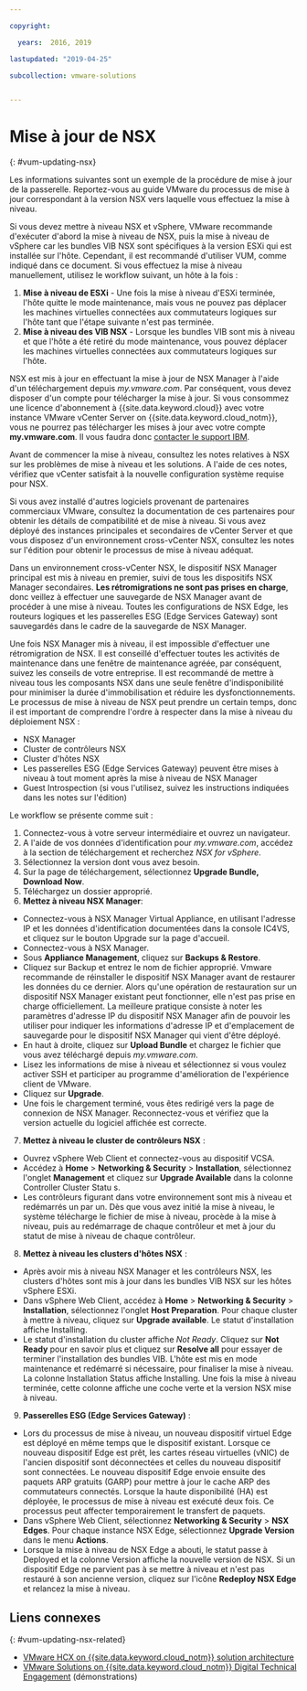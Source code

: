 ```yaml
---

copyright:

  years:  2016, 2019

lastupdated: "2019-04-25"

subcollection: vmware-solutions


---
```


# Mise à jour de NSX
{: #vum-updating-nsx}

Les informations suivantes sont un exemple de la procédure de mise à jour de la passerelle. Reportez-vous au guide VMware du processus de mise à jour correspondant à la version NSX vers laquelle vous effectuez la mise à niveau.

Si vous devez mettre à niveau NSX et vSphere, VMware recommande d'exécuter d'abord la mise à niveau de NSX, puis la mise à niveau de vSphere car les bundles VIB NSX sont spécifiques à la version ESXi qui est installée sur l'hôte. Cependant, il est recommandé d'utiliser VUM, comme indiqué dans ce document. Si vous effectuez la mise à niveau manuellement, utilisez le workflow suivant, un hôte à la fois :

1. **Mise à niveau de ESXi** - Une fois la mise à niveau d'ESXi terminée, l'hôte quitte le mode maintenance, mais vous ne pouvez pas déplacer les machines virtuelles connectées aux commutateurs logiques sur l'hôte tant que l'étape suivante n'est pas terminée.
2. **Mise à niveau des VIB NSX** - Lorsque les bundles VIB sont mis à niveau et que l'hôte a été retiré du mode maintenance, vous pouvez déplacer les machines virtuelles connectées aux commutateurs logiques sur l'hôte.

NSX est mis à jour en effectuant la mise à jour de NSX Manager à l'aide d'un téléchargement depuis _my.vmware.com_. Par conséquent, vous devez disposer d'un compte pour télécharger la mise à jour. Si vous consommez une licence d'abonnement à {{site.data.keyword.cloud}} avec votre instance VMware vCenter Server on {{site.data.keyword.cloud_notm}}, vous ne pourrez pas télécharger les mises à jour avec votre compte **my.vmware.com**. Il vous faudra donc [contacter le support IBM](/docs/services/vmwaresolutions/vmonic?topic=vmware-solutions-trbl_support).

Avant de commencer la mise à niveau, consultez les notes relatives à NSX sur les problèmes de mise à niveau et les solutions. A l'aide de ces notes, vérifiez que vCenter satisfait à la nouvelle configuration système requise pour NSX.

Si vous avez installé d'autres logiciels provenant de partenaires commerciaux VMware, consultez la documentation de ces partenaires pour obtenir les détails de compatibilité et de mise à niveau. Si vous avez déployé des instances principales et secondaires de vCenter Server et que vous disposez d'un environnement cross-vCenter NSX, consultez les notes sur l'édition pour obtenir le processus de mise à niveau adéquat.

Dans un environnement cross-vCenter NSX, le dispositif NSX Manager principal est mis à niveau en premier, suivi de tous les dispositifs NSX Manager secondaires.
**Les rétromigrations ne sont pas prises en charge**, donc veillez à effectuer une sauvegarde de NSX Manager avant de procéder à une mise à niveau. Toutes les configurations de NSX Edge, les routeurs logiques et les passerelles ESG (Edge Services Gateway) sont sauvegardés dans le cadre de la sauvegarde de NSX Manager.

Une fois NSX Manager mis à niveau, il est impossible d'effectuer une rétromigration de NSX. Il est conseillé d'effectuer toutes les activités de maintenance dans une fenêtre de maintenance agréée, par conséquent, suivez les conseils de votre entreprise. Il est recommandé de mettre à niveau tous les composants NSX dans une seule fenêtre d'indisponibilité pour minimiser la durée d'immobilisation et réduire les dysfonctionnements. Le processus de mise à niveau de NSX peut prendre un certain temps, donc il est important de comprendre l'ordre à respecter dans la mise à niveau du déploiement NSX :
* NSX Manager
* Cluster de contrôleurs NSX
* Cluster d'hôtes NSX
* Les passerelles ESG (Edge Services Gateway) peuvent être mises à niveau à tout moment après la mise à niveau de NSX Manager
* Guest Introspection (si vous l'utilisez, suivez les instructions indiquées dans les notes sur l'édition)

Le workflow se présente comme suit :
1. Connectez-vous à votre serveur intermédiaire et ouvrez un navigateur.
2. A l'aide de vos données d'identification pour _my.vmware.com_, accédez à la section de téléchargement et recherchez _NSX for vSphere_.
3. Sélectionnez la version dont vous avez besoin.
4. Sur la page de téléchargement, sélectionnez **Upgrade Bundle, Download Now**.
5. Téléchargez un dossier approprié.
6. **Mettez à niveau NSX Manager**:
  - Connectez-vous à NSX Manager Virtual Appliance, en utilisant l'adresse IP et les données d'identification documentées dans la console IC4VS, et cliquez sur le bouton Upgrade sur la page d'accueil.
  - Connectez-vous à NSX Manager.
  - Sous **Appliance Management**, cliquez sur **Backups & Restore**.
  - Cliquez sur Backup et entrez le nom de fichier approprié. Vmware recommande de réinstaller le dispositif NSX Manager avant de restaurer les données du ce dernier. Alors qu'une opération de restauration sur un dispositif NSX Manager existant peut fonctionner, elle n'est pas prise en charge officiellement. La meilleure pratique consiste à noter les paramètres d'adresse IP du dispositif NSX Manager afin de pouvoir les utiliser pour indiquer les informations d'adresse IP et d'emplacement de sauvegarde pour le dispositif NSX Manager qui vient d'être déployé.
  - En haut à droite, cliquez sur **Upload Bundle** et chargez le fichier que vous avez téléchargé depuis _my.vmware.com_.
  - Lisez les informations de mise à niveau et sélectionnez si vous voulez activer SSH et participer au programme d'amélioration de l'expérience client de VMware.
  - Cliquez sur **Upgrade**.
  - Une fois le chargement terminé, vous êtes redirigé vers la page de connexion de NSX Manager. Reconnectez-vous et vérifiez que la version actuelle du logiciel affichée est correcte.
7. **Mettez à niveau le cluster de contrôleurs NSX** :
  - Ouvrez vSphere Web Client et connectez-vous au dispositif VCSA.
  - Accédez à **Home** > **Networking & Security** > **Installation**, sélectionnez l'onglet **Management** et cliquez sur **Upgrade Available** dans la colonne Controller Cluster Statu s.
  - Les contrôleurs figurant dans votre environnement sont mis à niveau et redémarrés un par un. Dès que vous avez initié la mise à niveau, le système télécharge le fichier de mise à niveau, procède à la mise à niveau, puis au redémarrage de chaque contrôleur et met à jour du statut de mise à niveau de chaque contrôleur.
8. **Mettez à niveau les clusters d'hôtes NSX** :
  - Après avoir mis à niveau NSX Manager et les contrôleurs NSX, les clusters d'hôtes sont mis à jour dans les bundles VIB NSX sur les hôtes vSphere ESXi.
  - Dans vSphere Web Client, accédez à **Home** > **Networking & Security** > **Installation**, sélectionnez l'onglet **Host Preparation**. Pour chaque cluster à mettre à niveau, cliquez sur **Upgrade available**. Le statut d'installation affiche Installing.
  - Le statut d'installation du cluster affiche _Not Ready_. Cliquez sur **Not Ready** pour en savoir plus et cliquez sur **Resolve all** pour essayer de terminer l'installation des bundles VIB. L'hôte est mis en mode maintenance et redémarré si nécessaire, pour finaliser la mise à niveau. La colonne Installation Status affiche Installing. Une fois la mise à niveau terminée, cette colonne affiche une coche verte et la version NSX mise à niveau.
9. **Passerelles ESG (Edge Services Gateway)** :
  - Lors du processus de mise à niveau, un nouveau dispositif virtuel Edge est déployé en même temps que le dispositif existant. Lorsque ce nouveau dispositif Edge est prêt, les cartes réseau virtuelles (vNIC) de l'ancien dispositif sont déconnectées et celles du nouveau dispositif sont connectées. Le nouveau dispositif Edge envoie ensuite des paquets ARP gratuits (GARP) pour mettre à jour le cache ARP des commutateurs connectés. Lorsque la haute disponibilité (HA) est déployée, le processus de mise à niveau est exécuté deux fois. Ce processus peut affecter temporairement le transfert de paquets.
  - Dans vSphere Web Client, sélectionnez **Networking & Security** > **NSX Edges**. Pour chaque instance NSX Edge, sélectionnez **Upgrade Version** dans le menu **Actions**.
  - Lorsque la mise à niveau de NSX Edge a abouti, le statut passe à Deployed et la colonne Version affiche la nouvelle version de NSX. Si un dispositif Edge ne parvient pas à se mettre à niveau et n'est pas restauré à son ancienne version, cliquez sur l'icône **Redeploy NSX Edge** et relancez la mise à niveau.

## Liens connexes
{: #vum-updating-nsx-related}

* [VMware HCX on {{site.data.keyword.cloud_notm}} solution architecture](/docs/services/vmwaresolutions/services?topic=vmware-solutions-hcx-archi-intro#hcx-archi-intro)
* [VMware Solutions on {{site.data.keyword.cloud_notm}} Digital Technical Engagement](https://ibm-dte.mybluemix.net/vmware) (démonstrations)
